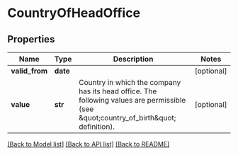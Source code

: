 # CountryOfHeadOffice

## Properties
Name | Type | Description | Notes
------------ | ------------- | ------------- | -------------
**valid_from** | **date** |  | [optional] 
**value** | **str** | Country in which the company has its head office. The following values are permissible (see \&quot;country_of_birth\&quot; definition). | [optional] 

[[Back to Model list]](../README.md#documentation-for-models) [[Back to API list]](../README.md#documentation-for-api-endpoints) [[Back to README]](../README.md)


